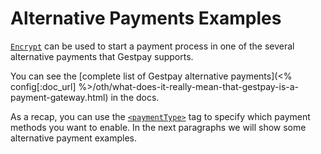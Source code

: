 # Alternative Payments Examples

[`Encrypt`](#encrypt) can be used to  start a payment process in one of the several alternative payments that Gestpay supports. 

You can see the [complete list of Gestpay alternative payments](<% config[:doc_url] %>/oth/what-does-it-really-mean-that-gestpay-is-a-payment-gateway.html) in the docs. 

As a recap, you can use the [`<paymentType>`](#paymenttypes) tag to specify which payment methods you want to enable. In the next paragraphs we will show some alternative payment examples. 